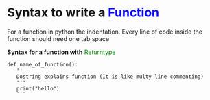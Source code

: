 # Syntax to write a <span style="color:blue;">Function</span> 

For a function in python the indentation. Every line of code inside the function should need one tab space

**Syntax for a function with**  <span style="color:green;">  Returntype</span> 
 ``` 
 def name_of_function():
    ''
    Dostring explains function (It is like multy line commenting)
    '''
    print("hello") 
    ```

